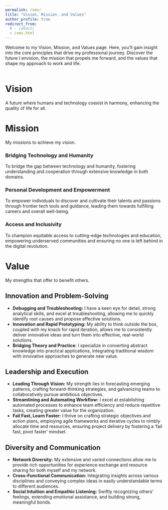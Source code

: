 ```yaml
---
permalink: /vmv/
title: "Vision, Mission, and Values"
author_profile: true
redirect_from: 
  # - /about/
  - /vmv.html
---
```


Welcome to my Vision, Mission, and Values page. Here, you’ll gain insight into the core principles that drive my professional journey. Discover the future I envision, the mission that propels me forward, and the values that shape my approach to work and life.
<br>
<br>

Vision
======
A future where humans and technology coexist in harmony, enhancing the quality of life for all.

<!-- <br> -->

Mission
======
My missions to achieve my vision.

### Bridging Technology and Humanity
To bridge the gap between technology and humanity, fostering understanding and cooperation through extensive knowledge in both domains.

### Personal Development and Empowerment
To empower individuals to discover and cultivate their talents and passions through frontier tech tools and guidance, leading them towards fulfilling careers and overall well-being.

### Access and Inclusivity
To champion equitable access to cutting-edge technologies and education, empowering underserved communities and ensuring no one is left behind in the digital revolution.

<!-- <br> -->

Value
======
My strengths that offer to benefit others.

## Innovation and Problem-Solving
- **Debugging and Troubleshooting:** I have a keen eye for detail, strong analytical skills, and excel at troubleshooting, allowing me to quickly identify root causes and propose effective solutions.
- **Innovation and Rapid Prototyping:** My ability to think outside the box, coupled with my knack for rapid iteration, allows me to consistently deliver innovative ideas and turn them into effective, real-world solutions.
- **Bridging Theory and Practice:** I specialize in converting abstract knowledge into practical applications, integrating traditional wisdom with innovative approaches to generate new value.

## Leadership and Execution
- **Leading Through Vision:** My strength lies in forecasting emerging patterns, crafting forward-thinking strategies, and galvanizing teams to collaboratively pursue ambitious objectives.
- **Streamlining and Automating Workflow:** I excel at establishing automated processes to enhance team efficiency and reduce repetitive tasks, creating greater value for the organization.
- **Fail Fast, Learn Faster:** I thrive on crafting strategic objectives and action plans, employing agile frameworks and iterative cycles to nimbly allocate time and resources, ensuring project delivery by fostering a ‘fail fast, pivot faster’ mindset.

## Diversity and Communication
- **Network Diversity:** My extensive and varied connections allow me to provide rich opportunities for experience exchange and resource sharing for both myself and my network.
- **Cross-Functional Communication:** Integrating insights across various disciplines and conveying complex ideas in easily understandable terms to different audiences.
- **Social Intuition and Empathic Listening:** Swiftly recognizing others' feelings, extending emotional assistance, and building strong, meaningful bonds.


